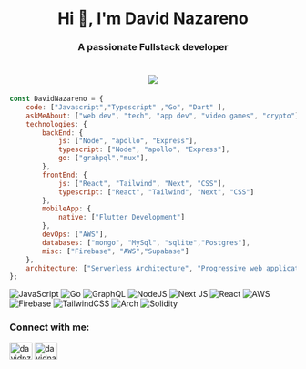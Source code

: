<h1 align="center">Hi 👋, I'm David Nazareno</h1>
<h3 align="center">A passionate Fullstack developer</h3>
<h1 align="center"><img src='https://streak-stats.demolab.com?user=davidnazareno&theme=github-dark-blue&hide_border=true'/></h1>

```javascript
const DavidNazareno = {
    code: ["Javascript","Typescript" ,"Go", "Dart" ],
    askMeAbout: ["web dev", "tech", "app dev", "video games", "crypto"],
    technologies: {
        backEnd: {
            js: ["Node", "apollo", "Express"],
            typescript: ["Node", "apollo", "Express"],
            go: ["grahpql","mux"],
        },
        frontEnd: {
            js: ["React", "Tailwind", "Next", "CSS"],
            typescript: ["React", "Tailwind", "Next", "CSS"]
        },
        mobileApp: {
            native: ["Flutter Development"]
        },
        devOps: ["AWS"],
        databases: ["mongo", "MySql", "sqlite","Postgres"],
        misc: ["Firebase", "AWS","Supabase"]
    },
    architecture: ["Serverless Architecture", "Progressive web applications", "Single page applications"],
};
```


![JavaScript](https://img.shields.io/badge/javascript-%23323330.svg?style=for-the-badge&logo=javascript&logoColor=%23F7DF1E)
![Go](https://img.shields.io/badge/go-%2300ADD8.svg?style=for-the-badge&logo=go&logoColor=white)
![GraphQL](https://img.shields.io/badge/-GraphQL-E10098?style=for-the-badge&logo=graphql&logoColor=white)
![NodeJS](https://img.shields.io/badge/node.js-6DA55F?style=for-the-badge&logo=node.js&logoColor=white)
![Next JS](https://img.shields.io/badge/Next-black?style=for-the-badge&logo=next.js&logoColor=white)
![React](https://img.shields.io/badge/react-%2320232a.svg?style=for-the-badge&logo=react&logoColor=%2361DAFB)
![AWS](https://img.shields.io/badge/AWS-%23FF9900.svg?style=for-the-badge&logo=amazon-aws&logoColor=white)
![Firebase](https://img.shields.io/badge/firebase-%23039BE5.svg?style=for-the-badge&logo=firebase)
![TailwindCSS](https://img.shields.io/badge/tailwindcss-%2338B2AC.svg?style=for-the-badge&logo=tailwind-css&logoColor=white)
![Arch](https://img.shields.io/badge/Arch%20Linux-1793D1?logo=arch-linux&logoColor=fff&style=for-the-badge)
![Solidity](https://img.shields.io/badge/Solidity-%23363636.svg?style=for-the-badge&logo=solidity&logoColor=white)

<h3 align="left">Connect with me:</h3>
<p align="left">
<a href="https://twitter.com/davidnzareno" target="blank"><img align="center" src="https://raw.githubusercontent.com/rahuldkjain/github-profile-readme-generator/master/src/images/icons/Social/twitter.svg" alt="davidnzareno" height="30" width="40" /></a>
<a href="https://linkedin.com/in/davidnazareno" target="blank"><img align="center" src="https://raw.githubusercontent.com/rahuldkjain/github-profile-readme-generator/master/src/images/icons/Social/linked-in-alt.svg" alt="davidnazareno" height="30" width="40" /></a>
</p>

<!--
**DavidNazareno/DavidNazareno** is a ✨ _special_ ✨ repository because its `README.md` (this file) appears on your GitHub profile.

Here are some ideas to get you started:

- 🔭 I’m currently working on ...
- 🌱 I’m currently learning ...
- 👯 I’m looking to collaborate on ...
- 🤔 I’m looking for help with ...
- 💬 Ask me about ...
- 📫 How to reach me: ...
- 😄 Pronouns: ...
- ⚡ Fun fact: ...
-->

